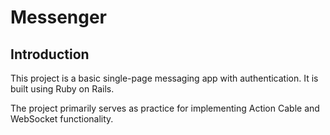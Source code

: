 # Messenger

## Introduction

This project is a basic single-page messaging app with authentication. It is built using Ruby on Rails.

The project primarily serves as practice for implementing Action Cable and WebSocket functionality.
